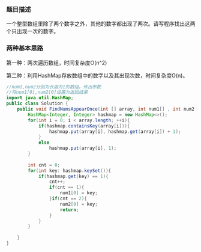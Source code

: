 ### 题目描述
一个整型数组里除了两个数字之外，其他的数字都出现了两次。请写程序找出这两个只出现一次的数字。

### 两种基本思路

第一种：两次遍历数组，时间复杂度O(n^2)

第二种：利用HashMap存放数组中的数字以及其出现次数，时间复杂度O(n)。

```Java
//num1,num2分别为长度为1的数组。传出参数
//将num1[0],num2[0]设置为返回结果
import java.util.HashMap;
public class Solution {
    public void FindNumsAppearOnce(int [] array, int num1[] , int num2[]) {
        HashMap<Integer, Integer> hashmap = new HashMap<>();
        for(int i = 0; i < array.length; ++i){
            if(hashmap.containsKey(array[i])){
                hashmap.put(array[i], hashmap.get(array[i]) + 1);
            }
            else
                hashmap.put(array[i], 1);
        }
        
        int cnt = 0;
        for(int key: hashmap.keySet()){
            if(hashmap.get(key) == 1){
                cnt++;
                if(cnt == 1){
                    num1[0] = key;
                }if(cnt == 2){
                    num2[0] = key;
                    return;
                }
            }
        }
        
    }
}
```

